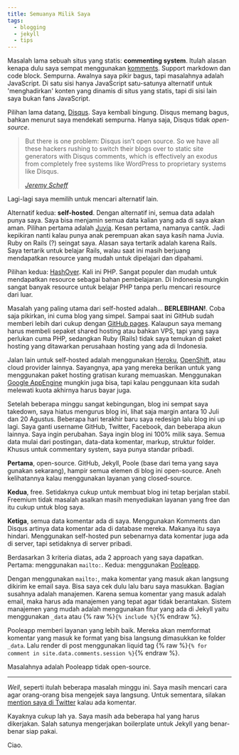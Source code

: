 ```yaml
---
title: Semuanya Milik Saya
tags:
  - blogging
  - jekyll
  - tips
---
```


Masalah lama sebuah situs yang statis: **commenting system**. Itulah alasan kenapa dulu saya sempat menggunakan [komments](https://komments.net). Support markdown dan code block. Sempurna. Awalnya saya pikir bagus, tapi masalahnya adalah JavaScript. Di satu sisi hanya JavaScript satu-satunya alternatif untuk 'menghadirkan' konten yang dinamis di situs yang statis, tapi di sisi lain saya bukan fans JavaScript.

<!--more-->

Pilihan lama datang, [Disqus](https://disqus.com). Saya kembali bingung. Disqus memang bagus, bahkan menurut saya mendekati sempurna. Hanya saja, Disqus tidak *open-source*.

> But there is one problem: Disqus isn’t open source. So we have all these hackers rushing to switch their blogs over to static site generators with Disqus comments, which is effectively an exodus from completely free systems like WordPress to proprietary systems like Disqus.
>
> <cite><a href="http://dumbmatter.com/2011/08/jekyll-and-other-static-site-generators-are-currently-harmful-to-the-free-open-source-software-movement/">Jeremy Scheff</a></cite>

Lagi-lagi saya memilih untuk mencari alternatif lain.

Alternatif kedua: **self-hosted**. Dengan alternatif ini, semua data adalah punya saya. Saya bisa menjamin semua data kalian yang ada di saya akan aman. Pilihan pertama adalah [Juvia](https://github.com/phusion/juvia). Kesan pertama, namanya cantik. Jadi kepikiran nanti kalau punya anak perempuan akan saya kasih nama Juvia. Ruby on Rails (?) seingat saya. Alasan saya tertarik adalah karena Rails. Saya tertarik untuk belajar Rails, walau saat ini masih berjuang mendapatkan resource yang mudah untuk dipelajari dan dipahami.

Pilihan kedua: [HashOver](https://github.com/jacobwb/hashover-next). Kali ini PHP. Sangat populer dan mudah untuk mendapatkan resource sebagai bahan pembelajaran. Di Indonesia mungkin sangat banyak resource untuk belajar PHP tanpa perlu mencari resource dari luar.

Masalah yang paling utama dari self-hosted adalah... **BERLEBIHAN!**. Coba saja pikirkan, ini cuma blog yang simpel. Sampai saat ini GitHub sudah memberi lebih dari cukup dengan [GitHub pages](https://pages.github.com). Kalaupun saya memang harus membeli sepaket shared hosting atau bahkan VPS, tapi yang saya perlukan cuma PHP, sedangkan Ruby (Rails) tidak saya temukan di paket hosting yang ditawarkan perusahaan hosting yang ada di Indonesia.

Jalan lain untuk self-hosted adalah menggunakan [Heroku](https://heroku.com), [OpenShift](https://openshift.com), atau cloud provider lainnya. Sayangnya, apa yang mereka berikan untuk yang menggunakan paket hosting gratisan kurang memuaskan. Menggunakan [Google AppEngine](https://cloud.google.com/appengine/) mungkin juga bisa, tapi kalau penggunaan kita sudah melewati kuota akhirnya harus bayar juga.

Setelah beberapa minggu sangat kebingungan, blog ini sempat saya takedown, saya hiatus mengurus blog ini, lihat saja margin antara 10 Juli dan 20 Agustus. Beberapa hari terakhir baru saya redesign lalu blog ini up lagi. Saya ganti username GitHub, Twitter, Facebook, dan beberapa akun lainnya. Saya ingin perubahan. Saya ingin blog ini 100% milik saya. Semua data mulai dari postingan, data-data komentar, markup, struktur folder. Khusus untuk commentary system, saya punya standar pribadi.

**Pertama**, open-source. GitHub, Jekyll, Poole (base dari tema yang saya gunakan sekarang), hampir semua elemen di blog ini open-source. Aneh kelihatannya kalau menggunakan layanan yang closed-source.

**Kedua**, free. Setidaknya cukup untuk membuat blog ini tetap berjalan stabil. Freemium tidak masalah asalkan masih menyediakan layanan yang free dan itu cukup untuk blog saya.

**Ketiga**, semua data komentar ada di saya. Menggunakan Komments dan Disqus artinya data komentar ada di database mereka. Makanya itu saya hindari. Menggunakan self-hosted pun sebenarnya data komentar juga ada di server, tapi setidaknya di server pribadi.

Berdasarkan 3 kriteria diatas, ada 2 approach yang saya dapatkan. Pertama: menggunakan `mailto:`. Kedua: menggunakan [Pooleapp](http://pooleapp.com).

Dengan menggunakan `mailto:`, maka komentar yang masuk akan langsung dikirim ke email saya. Bisa saya cek dulu lalu baru saya masukkan. Bagian susahnya adalah manajemen. Karena semua komentar yang masuk adalah email, maka harus ada manajemen yang tepat agar tidak berantakan. Sistem manajemen yang mudah adalah menggunakan fitur yang ada di Jekyll yaitu menggunakan `_data` atau {% raw %}`{% include %}`{% endraw %}.

Pooleapp memberi layanan yang lebih baik. Mereka akan memformat komentar yang masuk ke format yang bisa langsung dimasukkan ke folder `_data`. Lalu render di post menggunakan liquid tag {% raw %}`{% for comment in site.data.comments.session %}`{% endraw %}.

Masalahnya adalah Pooleapp tidak open-source.

-----

*Well*, seperti itulah beberapa masalah minggu ini. Saya masih mencari cara agar orang-orang bisa mengejek saya langsung. Untuk sementara, silakan [mention saya di Twitter](https://twitter.com/akhyarrh) kalau ada komentar.

Kayaknya cukup lah ya. Saya masih ada beberapa hal yang harus dikerjakan. Salah satunya mengerjakan boilerplate untuk Jekyll yang benar-benar siap pakai.

Ciao.
